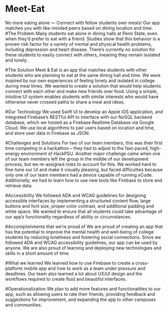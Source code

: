 # Meet-Eat
No more eating alone — Connect with fellow students over meals! Our app matches you with like-minded peers based on dining location and time.
#The Problem
Many students eat alone in dining halls at Penn State, even when they’d prefer to eat with a friend. Studies show that this behavior is a proven risk factor for a variety of mental and physical health problems, including depression and heart disease. There’s currently no solution for these students to easily connect with others, meaning they remain isolated and lonely.

#The Solution
Meet & Eat is an app that matches students with other students who are planning to eat at the same dining hall and time. We were inspired by our own experiences of feeling lonely and isolated in college during meal times. We wanted to create a solution that would help students connect with each other and make new friends over food. Using a simple, intuitive UI system enables students with similar interests who would have otherwise never crossed paths to share a meal and ideas.

#Our Technology
We used Swift UI to develop an Apple iOS application, and integrated Firebase’s RESTful API to interface with our NoSQL backend database, which we hosted as a Firebase Realtime Database via Google Cloud. We use local algorithms to pair users based on location and time, and store user data in Firebase as JSON.

#Challenges and Solutions
For two of our team members, this was their first time competing in a hackathon – they had to adjust to the fast-paced, high-energy environment of HackPSU. Another major challenge came when one of our team members left the group in the middle of our development process, but we re-assigned roles to account for this. We worked hard to fine-tune our UI and make it visually pleasing, but faced difficulties because only one of our team members had a device capable of running xCode. Additionally, we had to learn how to use new tools like Firebase to store and retrieve data.

#Accessibility
We followed ADA and WCAG guidelines for designing accessible interfaces by implementing a structured content flow, large buttons and font size, proper color contrast, and additional padding and white space. We wanted to ensure that all students could take advantage of our app’s functionality regardless of ability or circumstances. 

#Accomplishments that we’re proud of
We are proud of creating an app that has the potential to improve the mental health and well-being of college students by reducing loneliness and fostering social connections. Since we followed ADA and WCAG accessibility guidelines, our app can be used by anyone. We are also proud of learning and deploying new technologies and skills in a short amount of time.

#What we learned
We learned how to use Firebase to create a cross-platform mobile app and how to work as a team under pressure and deadlines. Our team also learned a lot about UX/UI design and the workflows required to create fluid and beautiful interfaces.

#Operationalization
We plan to add more features and functionalities to our app, such as allowing users to rate their friends, providing feedback and suggestions for improvement, and expanding the app to other campuses and communities.

